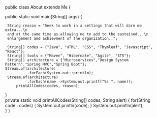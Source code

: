 
public class About extends Me {

  public static void main(String[] args) {
  
     String reason = "Seek to work in a settings that will dare me extra...\n 
     and at the same time as allowing me to add to the sustained...\n
     enlargement and achievment of the organization..";
     
     String[] codes = {"Java", "HTML", "CSS", "Thymleaf", "Javascript", "React"};
     String[] tools = {"Maven", "Hibernate", "Agile", "STS"};
     String[] architecture = {"Microservices","Design System Pattern","Spring MVC","Spring Boot"};
	Stream.of(architecture)
	          .forEach(System.out::println);    
	 Stream.of(architecture)
              .forEach(name ->System.out.printf("%s ", name));    
	     printAllCodes(codes, reason); 
  }   
	  private static void printAllCodes(String[] codes, String alert) {
		  for(String code : codes) {
		      System.out.println(code);
		  }
		  System.out.println(alert);	
	 }
}


